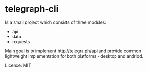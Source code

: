 # telegraph-cli

Is a small project which consists of three modules:
- api
- data
- requests

Main goal is to implement http://telegra.ph/api and provide common lightweight implementation for both platforms - desktop and andriod.

Licence:
MIT